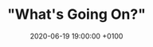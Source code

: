 ---
layout: post
title: '"What''s Going On?"'
date: 2020-06-19 19:00:00 +0100
number: 42
#eventbrite: "https://off-the-record-31.eventbrite.com"
artist_name: "Marvin Gaye"
album_name: "What's Going On"
cover_image: "assets/img/records/marvin.jpg"
cover_caption: "Times are strange and difficult right now so let's learn some lessons from the past."
year: 1971
#photo: "assets/img/otr22.jpg"
#thumbnail: "assets/img/otr22_smaller.jpg"
#spotify: https://open.spotify.com/user/mattpointblank/playlist/08n7TEMicoegdYdeuL7sM5?si=aZloDqNhRhmWUpH8JRwidQ
host: Matt Andrews
score: 80
---